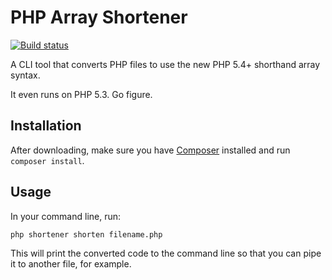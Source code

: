 PHP Array Shortener
===================

[![Build status](https://secure.travis-ci.org/franzliedke/php-array-shortener.png)](https://travis-ci.org/franzliedke/php-array-shortener)

A CLI tool that converts PHP files to use the new PHP 5.4+ shorthand array syntax.

It even runs on PHP 5.3. Go figure.


Installation
------------

After downloading, make sure you have [Composer](http://getcomposer.org) installed and run `composer install`.


Usage
-----

In your command line, run:

    php shortener shorten filename.php

This will print the converted code to the command line so that you can pipe it to another file, for example.
